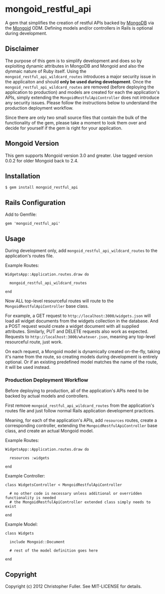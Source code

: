 # mongoid_restful_api

A gem that simplifies the creation of restful APIs backed by [MongoDB](http://mongodb.org) via the [Mongoid](http://mongoid.org) ODM. Defining models and/or controllers in Rails is optional during development.

## Disclaimer

The purpose of this gem is to simplify development and does so by exploiting dynamic attributes in MongoDB and Mongoid and also the dynmaic nature of Ruby itself. Using the `mongoid_restful_api_wildcard_routes` introduces a major security issue in the applicaiton and should **only be used during development**. Once the `mongoid_restful_api_wildcard_routes` are removed (before deploying the application to production) and models are created for each the application's APIs, simply extending the `MongoidRestfulApiController` does not introduce any security issues. Please follow the instructions below to understand the production deployment workflow.

Since there are only two small source files that contain the bulk of the functionality of the gem, please take a moment to look them over and decide for yourself if the gem is right for your application.

## Mongoid Version

This gem supports Mongoid version 3.0 and greater. Use tagged version 0.0.2 for older Mongoid back to 2.4.

## Installation

    $ gem install mongoid_restful_api

## Rails Configuration

Add to Gemfile:

    gem 'mongoid_restful_api'

## Usage

During development only, add `mongoid_restful_api_wildcard_routes` to the application's routes file.

Example Routes:

    WidgetsApp::Application.routes.draw do

      mongoid_restful_api_wildcard_routes

    end

Now ALL top-level resourceful routes will route to the `MongoidRestfulApiController` base class.

For example, a GET request to `http://localhost:3000/widgets.json` will load all widget documents from the widgets collection in the database. And a POST request would create a widget document with all supplied attributes. Similarly, PUT and DELETE requests also work as expected. Requests to `http://localhost:3000/whatever.json`, meaning any top-level resourceful route, just work.

On each request, a Mongoid model is dynamically created on-the-fly, taking it's name from the route, so creating models during development is entirely optional. Or if an existing predefined model matches the name of the route, it will be used instead.

### Production Deployment Workflow

Before deploying to production, all of the application's APIs need to be backed by actual models and controllers.

First remove `mongoid_restful_api_wildcard_routes` from the application's routes file and just follow normal Rails application development practices.

Meaning, for each of the application's APIs, add `resources` routes, create a corresponding controller, extending the `MongoidRestfulApiController` base class, and create an actual Mongoid model.

Example Routes:

    WidgetsApp::Application.routes.draw do

      resources :widgets

    end

Example Controller:

    class WidgetsController < MongoidRestfulApiController

      # no other code is necessary unless additional or overridden functionality is needed
      # the MongoidRestfulApiController extended class simply needs to exist

    end

Example Model:

    class Widgets

      include Mongoid::Document

      # rest of the model definition goes here

    end

## Copyright

Copyright (c) 2012 Christopher Fuller. See MIT-LICENSE for details.
